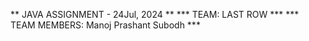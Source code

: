 ** JAVA ASSIGNMENT - 24Jul, 2024 **
*** TEAM: LAST ROW ***
*** TEAM MEMBERS: Manoj Prashant Subodh ***
